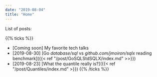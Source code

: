 ```yaml
---
date: "2019-08-04"
title: "Home"
---
```


List of posts:

{{% ticks %}}
* [Coming soon] My favorite tech talks
* [2019-08-30] [Go *database/sql* vs *github.com/jmoiron/sqlx* reading
  benchmark]({{< ref "/post/GoSQLStdSQLX/index.md" >>}})
* [2019-08-23] [What the quantile really is?]({{< ref "/post/Quantiles/index.md" >}})
{{% /ticks %}}
